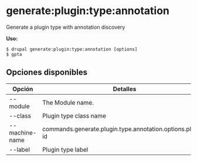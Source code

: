 # generate:plugin:type:annotation
Generate a plugin type with annotation discovery

**Uso:**
```
$ drupal generate:plugin:type:annotation [options]
$ gpta  
```

## Opciones disponibles
Opción | Detalles
-------|-------------
--module | The Module name.
--class | Plugin type class name
--machine-name | commands.generate.plugin.type.annotation.options.plugin-id
--label | Plugin type label
